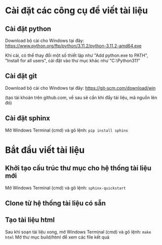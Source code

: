 # Cài đặt các công cụ để viết tài liệu
## Cài đặt python
Download bộ cài cho Windows tại đây: 
https://www.python.org/ftp/python/3.11.2/python-3.11.2-amd64.exe

Khi cài, có thể thay đổi một số thiết lập như "Add python.exe to PATH", "Install for all users", cài đặt vào thư mục khác như "C:\Python311"

## Cài đặt git
Download bộ cài cho Windows tại đây:
https://git-scm.com/download/win

(tạo tài khoản trên github.com, về sau sẽ cần khi đẩy tài liệu, mã nguồn lên đó)

## Cài đặt sphinx

Mở Windows Terminal (cmd) và gõ lệnh:
```pip install sphinx```

# Bắt đầu viết tài liệu
## Khởi tạo cấu trúc thư mục cho hệ thống tài liệu mới
Mở Windows Terminal (cmd) và gõ lệnh:
```sphinx-quickstart```
## Clone từ hệ thống tài liệu có sẵn
## Tạo tài liệu html
Sau khi soạn tài liệu xong, mở Windows Terminal (cmd) và gõ lệnh:
```make html```
Mở thư mục build/html để xem các file kết quả
